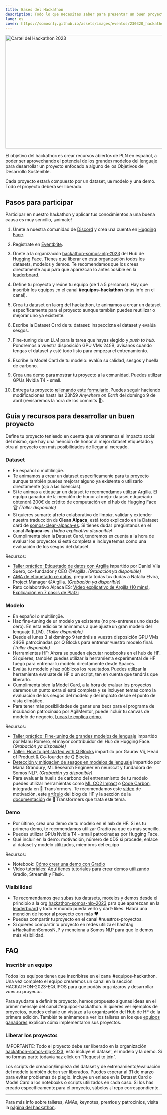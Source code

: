 ```yaml
---
title: Bases del Hackathon
description: Todo lo que necesitas saber para presentar un buen proyecto al hackathon
lang: es
cover: https://somosnlp.github.io/assets/images/eventos/230320_hackathon_llms_fecha_extendida.jpg
---
```


<div class="flex justify-center">
<a href="https://hackathon_somos_nlp_2023.eventbrite.com/?aff=w" target="_blank">
    <img src="https://github.com/somosnlp/assets/raw/main/images/eventos/230320_hackathon_llms_fecha_extendida.jpg"
        width="650" height="365" alt="Cartel del Hackathon 2023" />
</a>
</div>

El objetivo del hackathon es crear recursos abiertos de PLN en español, a poder ser aprovechando el potencial de los grandes modelos del lenguaje para desarrollar un proyecto enfocado a alguno de los Objetivos de Desarrollo Sostenible.
  
Cada proyecto estará compuesto por un dataset, un modelo y una demo. Todo el proyecto deberá ser liberado.

## Pasos para participar

Participar en nuestro hackathon y aplicar tus conocimientos a una buena causa es muy sencillo, ¡anímate!

1. Únete a nuestra comunidad de
<a href="https://discord.com/invite/my8w7JUxZR" target="_blank">Discord</a>
y crea una cuenta en
<a href="https://huggingface.co/join" target="_blank">Hugging Face</a>.

2.  Regístrate en
<a href="https://www.eventbrite.com/e/registro-hackathon-somos-nlp-2023-los-llms-hablan-espanol-605939269667"
target="_blank">Eventbrite</a>.

3. Únete a la organización
<a href="https://huggingface.co/organizations/hackathon-somos-nlp-2023/share/YPgLHyEfyVvfnHMYmPbisOqmWTOzQxSDYI"
target="_blank">hackathon-somos-nlp-2023</a>
del Hub de Hugging Face. Tienes que liberar en esta organización todos los datasets, modelos y demos. Te recomendamos que los crees directamente aquí para que aparezcan lo antes posible en la 
<a href="https://huggingface.co/spaces/hackathon-somos-nlp-2023/leaderboard"
target="_blank">leaderboard</a>.

4. Define tu proyecto y reúne tu equipo (de 1 a 5 personas). Hay que inscribir los equipos en el canal **#equipos-hackathon** (más info en el canal).

5. Crea tu dataset en la org del hackathon, te animamos a crear un dataset específicamente para el proyecto aunque también puedes reutilizar o mejorar uno ya existente. 

6. Escribe la Dataset Card de tu dataset: inspecciona el dataset y evalúa sesgos.

7. Fine-tuning de un LLM para la tarea que hayas elegido y *push to hub*. Pondremos a vuestra disposición GPU VMs 24GB, avísanos cuando tengas el dataset y esté todo listo para empezar el entrenamiento.

8. Escribe la Model Card de tu modelo: evalúa su calidad, sesgos y huella de carbono.

9. Crea una demo para mostrar tu proyecto a la comunidad. Puedes utilizar GPUs Nvidia T4 - small.

10. Entrega tu proyecto
<a href="https://forms.gle/nJEoNyuHBTGQrUjt9" target="_blank">rellenando este formulario</a>.
Puedes seguir haciendo modificaciones hasta las 23h59 *Anywhere on Earth* del domingo 9 de abril (revisaremos la hora de los commits 👀).


## Guía y recursos para desarrollar un buen proyecto

Define tu proyecto teniendo en cuenta que valoraremos el impacto social del mismo, que hay una mención de honor al mejor dataset etiquetado y otra al proyecto con más posibilidades de llegar al mercado.

### Dataset 

- En español o multilingüe.
- Te animamos a crear un dataset específicamente para tu proyecto aunque también puedes mejorar alguno ya existente o utilizarlo directamente (ojo a las licencias).
- Si te animas a etiquetar un dataset te recomendamos utilizar Argilla. El equipo ganador de la mención de honor al mejor dataset etiquetado obtendrá 200€ de crédito de computación en el hub de Hugging Face 🏆 *(Taller disponible)*
- Si quieres sumarte al reto colaborativo de limpiar, validar y extender nuestra traducción de **Clean Alpaca**, está todo explicado en la Dataset card de <a href="https://huggingface.co/datasets/somosnlp/somos-clean-alpaca-es" target="_blank">somos-clean-alpaca-es</a>. Si tienes dudas pregúntanos en el canal **#alpaca-es**. *(Vídeo explicativo disponible)*
- Cumplimenta bien la Dataset Card, tendremos en cuenta a la hora de evaluar los proyectos si está completa e incluye temas como una evaluación de los sesgos del dataset.

Recursos:
- <a href="https://somosnlp.org/hackathon/etiquetado-de-datos-con-argilla" target="_blank">Taller práctico: Etiquetado de datos con Argilla</a> impartido por Daniel Vila Suero, co-fundador y CEO @Argilla. *(Grabación ya disponible)*
- <a href="https://somosnlp.org/hackathon/ama-con-natalia-elvira" target="_blank">AMA de etiquetado de datos</a>, pregunta todas tus dudas a Natalia Elvira, Project Manager @Argilla. *(Grabación ya disponible)*
- Reto colaborativo Alpaca ES: <a href="https://www.youtube.com/watch?v=Q-2qsvOEgnA&list=PLTA-KAy8nxaCDc0IJpLac-3csiAepV546" target="_blank">Vídeo explicativo de Argilla (10 mins)</a>, <a href="https://platzi.com/blog/ayuda-a-mejorar-los-llm-en-espanol-en-7-sencillos-pasos/" target="_blank">Explicación en 7 pasos de Platzi</a>

  
### Modelo

- En español o multilingüe.
- Haz fine-tuning de un modelo ya existente (no pre-entrenes uno desde cero). En esta edición te animamos a que ajuste un gran modelo del lenguaje (LLM). *(Taller disponible)*
- Desde el lunes 3 al domingo 9 tendréis a vuestra disposición GPU VMs 24GB patrocinadas por Q Blocks para entrenar vuestro modelo final. *(Taller disponible)*
- Herramientas HF: Ahora se pueden ejecutar notebooks en el hub de HF. Si quieres, también puedes utilizar la herramienta experimental de HF fuego para entrenar tu modelo directamente desde Spaces.
- Evalúa tu modelo y haz públicos los resultados. Puedes utilizar la herramienta evaluate de HF o un script, ten en cuenta que tendrás que liberarlo.
- Cumplimenta bien la Model Card, a la hora de evaluar los proyectos daremos un punto extra si está completa y se incluyen temas como la evaluación de los sesgos del modelo y del impacto desde el punto de vista climático.
- Para tener más posibilidades de ganar una beca para el programa de incubación patrocinado por AgilMentor, puede incluir tu canvas de modelo de negocio, [Lucas te explica cómo](https://www.youtube.com/watch?v=oQnu5aE4_8M&list=PLTA-KAy8nxaCDc0IJpLac-3csiAepV546&t=1647s).

Recursos:
- <a href="https://somosnlp.org/hackathon/fine-tuning-llms" target="_blank">Taller práctico: Fine-tuning de grandes modelos de lenguaje</a> impartido por Manu Romero, el mayor contribuidor del Hub de Hugging Face. *(Grabación ya disponible)*
- <a href="https://somosnlp.org/hackathon/what-is-q-blocks" target="_blank">Taller: How to get started with Q Blocks</a> impartido por Gaurav Vij, Head of Product & Co-founder de Q Blocks.
- <a href="https://somosnlp.org/hackathon/evaluacion-de-sesgos" target="_blank">Detección y mitigación de sesgos en modelos de lenguaje</a> impartido por María Grandury, ML Research Engineer en neurocat y fundadora de Somos NLP. *(Grabación ya disponible)*
- Para evaluar la huella de carbono del entrenamiento de tu modelo puedes utilizar herramientas como
<a href="https://mlco2.github.io/impact" target="_blank">ML CO2 Impact</a> o 
<a href="https://codecarbon.io" target="_blank">Code Carbon</a>,
integrada en 🤗 Transformers. Te recomendamos este
<a href="https://www.youtube.com/watch?v=ftWlj4FBHTg" target="_blank">vídeo</a>
de motivación, este
<a href="https://huggingface.co/blog/carbon-emissions-on-the-hub" target="_blank">artículo</a>
del blog de HF y la sección de la
<a href="https://huggingface.co/docs/hub/model-cards-co2" target="_blank">documentación</a>
 de 🤗 Transformers que trata este tema.


### Demo

- Por último, crea una demo de tu modelo en el hub de HF. Si es tu primera demo, te recomendamos utilizar Gradio ya que es más sencillo.
- Puedes utilizar GPUs Nvidia T4 - small patrocinadas por Hugging Face.
- Qué incluir en la demo: motivación, número de ODS si procede, enlace al dataset y modelo utilizados, miembros del equipo

Recursos:
- Notebook: <a href="https://somosnlp.org/recursos/tutoriales/06_demos_con_gradio" target="_blank">Cómo crear una demo con Gradio</a>
- Vídeo tutoriales: <a href="https://www.youtube.com/watch?v=Q0t1bNoa0tI&list=PLTA-KAy8nxaB-HA79tlOTRl496_XIlJta" target="_blank">Aquí</a>
tienes tutoriales para crear demos utilizando Gradio, Streamlit y Flask.

### Visibilidad

- Te recomendamos que subas tus datasets, modelos y demos desde el principio a la org
<a href="https://huggingface.co/organizations/hackathon-somos-nlp-2023" target="_blank">hackathon-somos-nlp-2023</a>
para que aparezcan en la
<a href="https://huggingface.co/spaces/hackathon-somos-nlp-2023/leaderboard"
target="_blank">leaderboard</a>
y todo el mundo pueda verlo y darle likes. Habrá una mención de honor al proyecto con más ❤️
- Puedes compartir tu proyecto en el canal #nuestros-proyectos.
- Si quieres compartir tu proyecto en redes utiliza el hashtag #HackathonSomosNLP y menciona a Somos NLP para que le demos más visibilidad.

## FAQ

### Inscribir un equipo

Todos los equipos tienen que inscribirse en el canal #equipos-hackathon. Una vez completo el equipo crearemos un canal en la sección HACKATHON-2023-EQUIPOS para que podáis organizaros y desarrollar vuestro proyecto.

Para ayudarte a definir tu proyecto, hemos propuesto algunas ideas en el primer mensaje del canal #equipos-hackathon. Si quieres ver ejemplos de proyectos, puedes echarle un vistazo a la organización del Hub de HF de la primera edición. También te animamos a ver los talleres en los que
<a href="https://www.youtube.com/watch?v=fOQLPuXewzE&list=PLTA-KAy8nxaAbyaBTYK68TZKQLv9V8L8M" target="_blank">equipos ganadores</a>
explican cómo implementaron sus proyectos.

### Liberar los proyectos  

IMPORTANTE: Todo el proyecto debe ser liberado en la organización
<a href="https://huggingface.co/organizations/hackathon-somos-nlp-2023"
target="_blank">hackathon-somos-nlp-2023</a>,
esto incluye el dataset, el modelo y la demo. Si no formas parte todavía haz click en "Request to join".

Los scripts de creación/limpieza del dataset y de entrenamiento/evaluación del modelo también deben ser liberados. Puedes esperar al 31 de marzo para evitar problemas de plagio. Incluye un enlace en la Dataset Card o Model Card a los notebooks o scripts utilizados en cada caso. Si los has creado específicamente para el proyecto, súbelos al repo correspondiente.

---

Para más info sobre talleres, AMAs, keynotes, premios y patrocinios, visita la 
<a href="https://somosnlp.org/hackathon" target="_blank">página del hackathon</a>.
